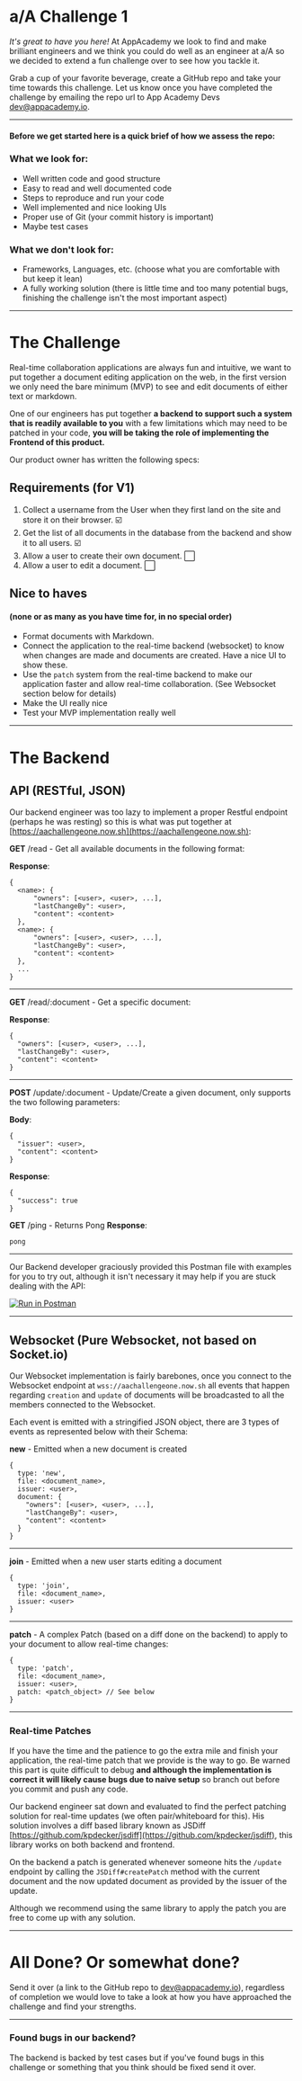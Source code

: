 # **a/A** Challenge 1

_It's great to have you here!_ At AppAcademy we look to find and make brilliant engineers and we think you could do well as an engineer at a/A so we decided to extend a fun challenge over to see how you tackle it.

Grab a cup of your favorite beverage, create a GitHub repo and take your time towards this challenge. Let us know once you have completed the challenge by emailing the repo url to App Academy Devs [dev@appacademy.io](mailto:dev@appacademy.io).

---

#### Before we get started here is a quick brief of how we assess the repo:

### What we look for:

* Well written code and good structure
* Easy to read and well documented code
* Steps to reproduce and run your code
* Well implemented and nice looking UIs
* Proper use of Git (your commit history is important)
* Maybe test cases

### What we **don't** look for:

* Frameworks, Languages, etc. (choose what you are comfortable with but keep it lean)
* A fully working solution (there is little time and too many potential bugs, finishing the challenge isn't the most important aspect)

---

# The Challenge

Real-time collaboration applications are always fun and intuitive, we want to put together a document editing application on the web, in the first version we only need the bare minimum (MVP) to see and edit documents of either text or markdown.

One of our engineers has put together **a backend to support such a system that is readily available to you** with a few limitations which may need to be patched in your code, **you will be taking the role of implementing the Frontend of this product.**

Our product owner has written the following specs:

## Requirements (for V1)

1.  Collect a username from the User when they first land on the site and store it on their browser. ☑️
2.  Get the list of all documents in the database from the backend and show it to all users. ☑️
3.  Allow a user to create their own document. ⬜️
4.  Allow a user to edit a document. ⬜️

## Nice to haves

#### (none or as many as you have time for, in no special order)

* Format documents with Markdown.
* Connect the application to the real-time backend (websocket) to know when changes are made and documents are created. Have a nice UI to show these.
* Use the `patch` system from the real-time backend to make our application faster and allow real-time collaboration. (See Websocket section below for details)
* Make the UI really nice
* Test your MVP implementation really well

---

# The Backend

## API (RESTful, JSON)

Our backend engineer was too lazy to implement a proper Restful endpoint (perhaps he was resting) so this is what was put together at [https://aachallengeone.now.sh](https://aachallengeone.now.sh):

**GET** /read - Get all available documents in the following format:

**Response**:

    {
      <name>: {
          "owners": [<user>, <user>, ...],
          "lastChangeBy": <user>,
          "content": <content>
      },
      <name>: {
          "owners": [<user>, <user>, ...],
          "lastChangeBy": <user>,
          "content": <content>
      },
      ...
    }

---

**GET** /read/:document - Get a specific document:

**Response**:

    {
      "owners": [<user>, <user>, ...],
      "lastChangeBy": <user>,
      "content": <content>
    }

---

**POST** /update/:document - Update/Create a given document, only supports the two following parameters:

**Body**:

    {
      "issuer": <user>,
      "content": <content>
    }

**Response**:

    {
      "success": true
    }

**GET** /ping - Returns Pong **Response**:

    pong

---

Our Backend developer graciously provided this Postman file with examples for you to try out, although it isn't necessary it may help if you are stuck dealing with the API:

[![Run in Postman](https://run.pstmn.io/button.svg)](https://app.getpostman.com/run-collection/d2012928ca2d7da3710c)

---

## Websocket (Pure Websocket, not based on Socket.io)

Our Websocket implementation is fairly barebones, once you connect to the Websocket endpoint at `wss://aachallengeone.now.sh` all events that happen regarding `creation` and `update` of documents will be broadcasted to all the members connected to the Websocket.

Each event is emitted with a stringified JSON object, there are 3 types of events as represented below with their Schema:

**new** \- Emitted when a new document is created

    {
      type: 'new',
      file: <document_name>,
      issuer: <user>,
      document: {
        "owners": [<user>, <user>, ...],
        "lastChangeBy": <user>,
        "content": <content>
      }
    }

---

**join** \- Emitted when a new user starts editing a document

    {
      type: 'join',
      file: <document_name>,
      issuer: <user>
    }

---

**patch** \- A complex Patch (based on a diff done on the backend) to apply to your document to allow real-time changes:

    {
      type: 'patch',
      file: <document_name>,
      issuer: <user>,
      patch: <patch_object> // See below
    }

---

### Real-time Patches

If you have the time and the patience to go the extra mile and finish your application, the real-time patch that we provide is the way to go. Be warned this part is quite difficult to debug **and although the implementation is correct it will likely cause bugs due to naive setup** so branch out before you commit and push any code.

Our backend engineer sat down and evaluated to find the perfect patching solution for real-time updates (we often pair/whiteboard for this). His solution involves a diff based library known as JSDiff [https://github.com/kpdecker/jsdiff](https://github.com/kpdecker/jsdiff), this library works on both backend and frontend.

On the backend a patch is generated whenever someone hits the `/update` endpoint by calling the `JSDiff#createPatch` method with the current document and the now updated document as provided by the issuer of the update.

Although we recommend using the same library to apply the patch you are free to come up with any solution.

---

# All Done? Or somewhat done?

Send it over (a link to the GitHub repo to [dev@appacademy.io](mailto:dev@appacademy.io)), regardless of completion we would love to take a look at how you have approached the challenge and find your strengths.

---

### Found bugs in our backend?

The backend is backed by test cases but if you've found bugs in this challenge or something that you think should be fixed send it over.
